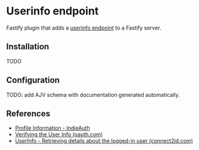 # Userinfo endpoint

Fastify plugin that adds a [userinfo endpoint](https://indieauth.spec.indieweb.org/#user-information) to a Fastify server.

## Installation

TODO

## Configuration

TODO: add AJV schema with documentation generated automatically.

## References

- [Profile Information - IndieAuth](https://indieauth.spec.indieweb.org/#x5-3-4-profile-information)
- [Verifying the User Info (oauth.com)](https://www.oauth.com/oauth2-servers/signing-in-with-google/verifying-the-user-info/)
- [UserInfo - Retrieving details about the logged-in user (connect2id.com)](https://connect2id.com/products/server/docs/api/userinfo)
